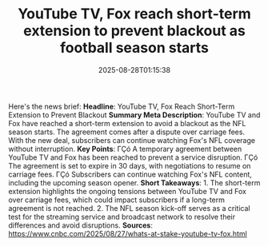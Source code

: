 ﻿---
title: "YouTube TV, Fox reach short-term extension to prevent blackout as football season starts"
date: "2025-08-28T01:15:38"
category: "Markets"
summary: ""
slug: "youtube tv fox reach shortterm extension to prevent blackout"
source_urls:
  - "https://www.cnbc.com/2025/08/27/whats-at-stake-youtube-tv-fox.html"
seo:
  title: "YouTube TV, Fox reach short-term extension to prevent blackout as football season starts | Hash n Hedge"
  description: ""
  keywords: ["news", "markets", "brief"]
---
Here's the news brief:  **Headline**: YouTube TV, Fox Reach Short-Term Extension to Prevent Blackout  **Summary Meta Description**: YouTube TV and Fox have reached a short-term extension to avoid a blackout as the NFL season starts. The agreement comes after a dispute over carriage fees. With the new deal, subscribers can continue watching Fox's NFL coverage without interruption.  **Key Points**:  ΓÇó A temporary agreement between YouTube TV and Fox has been reached to prevent a service disruption. ΓÇó The agreement is set to expire in 30 days, with negotiations to resume on carriage fees. ΓÇó Subscribers can continue watching Fox's NFL content, including the upcoming season opener.  **Short Takeaways**:  1. The short-term extension highlights the ongoing tensions between YouTube TV and Fox over carriage fees, which could impact subscribers if a long-term agreement is not reached. 2. The NFL season kick-off serves as a critical test for the streaming service and broadcast network to resolve their differences and avoid disruptions.  **Sources**:  https://www.cnbc.com/2025/08/27/whats-at-stake-youtube-tv-fox.html 
